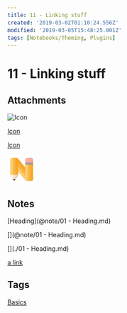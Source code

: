 ```yaml
---
title: 11 - Linking stuff
created: '2019-03-02T01:10:24.556Z'
modified: '2019-03-05T15:48:25.001Z'
tags: [Notebooks/Theming, Plugins]
---
```

# 11 - Linking stuff

## Attachments

![Icon](@attachment/icon_small.png)

[Icon](@attachment/icon_small.png)

[](@attachment/icon_small.png)

[Icon](../attachments/icon_small.png)

<img src="../attachments/icon_small.png" />

## Notes

[Heading](@note/01 - Heading.md)

[](@note/01 - Heading.md)

[](./01 - Heading.md)

<a href="./01 - Heading.md">a link</a>

## Tags

[Basics](@tag/Basics)

[](@tag/Basics)
